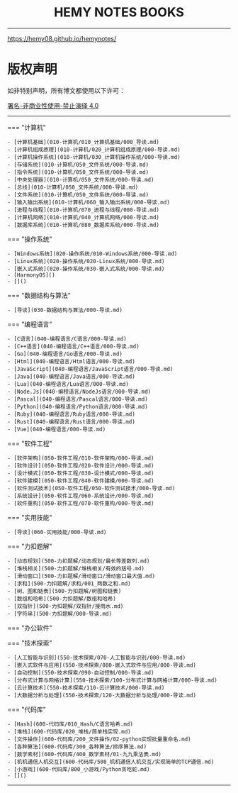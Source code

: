 # <center> HEMY NOTES BOOKS  </center>

-----------------

https://hemy08.github.io/hemynotes/


# 版权声明

如非特别声明，所有博文都使用以下许可：

[署名-非商业性使用-禁止演绎 4.0](https://creativecommons.org/licenses/by-nc-nd/4.0/deed.zh-hans)

-----------------

=== "计算机" 

    - [计算机基础](010-计算机/010_计算机基础/000_导读.md)
    - [计算机组成原理](010-计算机/020_计算机组成原理/000-导读.md)
    - [计算机操作系统](010-计算机/030_计算机操作系统/000-导读.md)
    - [存储系统](010-计算机/050_文件系统/000-导读.md)
    - [指令系统](010-计算机/050_文件系统/000-导读.md)
    - [中央处理器](010-计算机/050_文件系统/000-导读.md)
    - [总线](010-计算机/050_文件系统/000-导读.md)
    - [文件系统](010-计算机/050_文件系统/000-导读.md)
    - [输入输出系统](010-计算机/060_输入输出系统/000-导读.md)
    - [进程与线程](010-计算机/070_进程与线程/000-导读.md)
    - [计算机网络](010-计算机/040_计算机网络/000-导读.md)
    - [数据库系统](010-计算机/080_数据库系统/000-导读.md)

=== "操作系统"
    
    - [Windows系统](020-操作系统/010-Windows系统/000-导读.md)
    - [Linux系统](020-操作系统/020-Linux系统/000-导读.md)
    - [嵌入式系统](020-操作系统/030-嵌入式系统/000-导读.md)
    - [HarmonyOS]()
    - []()

=== "数据结构与算法"

    - [导读](030-数据结构与算法/000-导读.md)
    
=== "编程语言"

    - [C语言](040-编程语言/C语言/000-导读.md)
    - [C++语言](040-编程语言/C++语言/000-导读.md)
    - [Go](040-编程语言/Go语言/000-导读.md)
    - [Html](040-编程语言/Html语言/000-导读.md)
    - [JavaScript](040-编程语言/JavaScript语言/000-导读.md)
    - [Java](040-编程语言/Java语言/000-导读.md)
    - [Lua](040-编程语言/Lua语言/000-导读.md)
    - [Node.Js](040-编程语言/NodeJs语言/000-导读.md)
    - [Pascal](040-编程语言/Pascal语言/000-导读.md)
    - [Python](040-编程语言/Python语言/000-导读.md)
    - [Ruby](040-编程语言/Ruby语言/000-导读.md)
    - [Rust](040-编程语言/Rust语言/000-导读.md)
    - [Vue](040-编程语言/000-导读.md)

=== "软件工程"

    - [软件架构](050-软件工程/010-软件架构/000-导读.md)
    - [软件设计](050-软件工程/020-软件设计/000-导读.md)
    - [设计模式](050-软件工程/030-设计模式/000-导读.md)
    - [软件建模](050-软件工程/040-软件建模/000-导读.md)
    - [软件测试技术](050-软件工程/050-软件测试技术/000-导读.md)
    - [系统设计](050-软件工程/060-系统设计/000-导读.md)
    - [软件重构](050-软件工程/070-软件重构/000-导读.md)

=== "实用技能"

    - [导读](060-实用技能/000-导读.md)

=== "力扣题解"

    - [动态规划](500-力扣题解/动态规划/最长等差数列.md)
    - [堆栈相关](500-力扣题解/堆栈相关/有效的括号.md)
    - [滑动窗口](500-力扣题解/滑动窗口/滑动窗口最大值.md)
    - [求和](500-力扣题解/求和/001_两数之和.md)
    - [树、图和链表](500-力扣题解/树图和链表)
    - [数组和哈希](500-力扣题解/数组和哈希)
    - [双指针](500-力扣题解/双指针/接雨水.md)
    - [字符串](500-力扣题解/000-导读.md)
	
=== "办公软件"

=== "技术探索"

    - [人工智能与识别](550-技术探索/070-人工智能与识别/000-导读.md)
    - [嵌入式软件与应用](550-技术探索/080-嵌入式软件与应用/000-导读.md)
    - [自动控制](550-技术探索/090-自动控制/000-导读.md)
    - [分布式计算与网格计算](550-技术探索/100-分布式计算与网格计算/000-导读.md)
    - [云计算技术](550-技术探索/110-云计算技术/000-导读.md)
    - [大数据分析与处理](550-技术探索/120-大数据分析与处理/000-导读.md)

=== "代码库"

    - [Hash](600-代码库/010_Hash/C语言哈希.md)
    - [堆栈](600-代码库/020_堆栈/简单栈实现.md)
    - [文件操作](600-代码库/200_文件操作/02-python实现批量重命名.md)
    - [各种算法](600-代码库/300_各种算法/排序算法.md)
    - [数学素材](600-代码库/400_数学素材/01-九九乘法表.md)
    - [机机通信人机交互](600-代码库/500_机机通信人机交互/实现简单的TCP通信.md)
    - [小游戏](600-代码库/800_小游戏/Python贪吃蛇.md)
    - []()

-----------------
